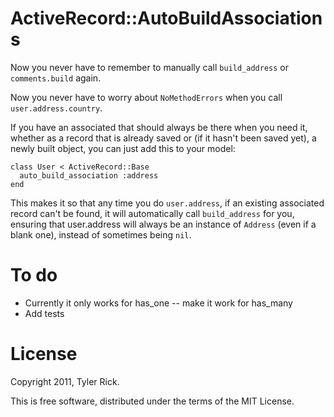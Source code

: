ActiveRecord::AutoBuildAssociations
===================================

Now you never have to remember to manually call `build_address` or `comments.build` again.

Now you never have to worry about `NoMethodErrors` when you call `user.address.country`.

If you have an associated that should always be there when you need it, whether as a record that is already saved or (if it hasn't been saved yet), a newly built object, you can just add this to your model:

    class User < ActiveRecord::Base
      auto_build_association :address
    end

This makes it so that any time you do `user.address`, if an existing associated record can't be found, it will automatically call `build_address` for you, ensuring that user.address will always be an instance of `Address` (even if a blank one), instead of sometimes being `nil`.


To do
=====

* Currently it only works for has_one -- make it work for has_many
* Add tests

License
=======

Copyright 2011, Tyler Rick.

This is free software, distributed under the terms of the MIT License.
